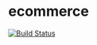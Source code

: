 # ecommerce
[![Build Status](https://travis-ci.com/KannanDamodharan/ecommerce.svg?branch=master)](https://travis-ci.com/KannanDamodharan/ecommerce)